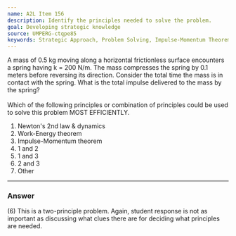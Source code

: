 ```yaml
---
name: A2L Item 156
description: Identify the principles needed to solve the problem.
goal: Developing strategic knowledge
source: UMPERG-ctqpe85
keywords: Strategic Approach, Problem Solving, Impulse-Momentum Theorem, Work-Energy Theorem
---
```


A mass of 0.5 kg moving along a horizontal frictionless surface
encounters a spring having k = 200 N/m.  The mass compresses the spring
by 0.1 meters before reversing its direction.  Consider the total time
the mass is in contact with the spring.  What is the total impulse
delivered to the mass by the spring?
<br><br> Which of the following principles or combination of principles
could be used to solve this problem MOST EFFICIENTLY.

1. Newton's 2nd law & dynamics
2. Work-Energy theorem
3. Impulse-Momentum theorem
4. 1 and 2
5. 1 and 3
6. 2 and 3
7. Other



<hr/>

### Answer 

(6) This is a two-principle problem. Again, student response is
not as important as discussing what clues there are for deciding what
principles are needed.
